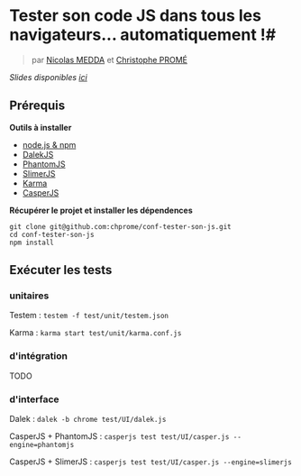 # Tester son code JS dans tous les navigateurs... automatiquement !#


> par [Nicolas MEDDA](http://github.com/b2l) et [Christophe PROMÉ](http://github.com/chprome)

*Slides disponibles [ici](http://b2l.github.io/confJs)*

## Prérequis ##

**Outils à installer**

 * [node.js & npm](http://nodejs.org)
 * [DalekJS](http://dalekjs.com)
 * [PhantomJS](http://phantomjs.org)
 * [SlimerJS](http://slimerjs.org/)
 * [Karma](http://karma-runner.github.io)
 * [CasperJS](http://casperjs.org)

**Récupérer le projet et installer les dépendences**

```
git clone git@github.com:chprome/conf-tester-son-js.git
cd conf-tester-son-js
npm install
```

## Exécuter les tests ##

### unitaires ###

Testem : ```testem -f test/unit/testem.json```

Karma : ```karma start test/unit/karma.conf.js```

### d'intégration ###

TODO

### d'interface ###

Dalek : ```dalek -b chrome test/UI/dalek.js ```

CasperJS + PhantomJS : ```casperjs test test/UI/casper.js --engine=phantomjs```

CasperJS + SlimerJS : ```casperjs test test/UI/casper.js --engine=slimerjs```

